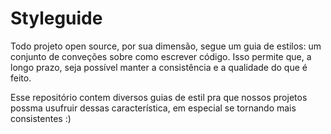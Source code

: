 # Styleguide

Todo projeto open source, por sua dimensão, segue um guia de estilos: um conjunto de conveções sobre como escrever código. Isso permite que, a longo prazo, seja possível manter a consistência e a qualidade do que é feito.

Esse repositório contem diversos guias de estil pra que nossos projetos possma usufruir dessas característica, em especial se tornando mais consistentes :)
